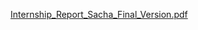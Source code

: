 [Internship_Report_Sacha_Final_Version.pdf](https://github.com/user-attachments/files/22423356/Internship_Report_Sacha_Final_Version.pdf)
